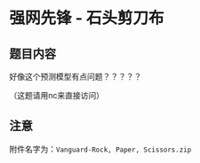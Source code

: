 # 强网先锋 - 石头剪刀布

## 题目内容

好像这个预测模型有点问题？？？？？

（这题请用nc来直接访问）

## 注意

附件名字为：`Vanguard-Rock, Paper, Scissors.zip`
